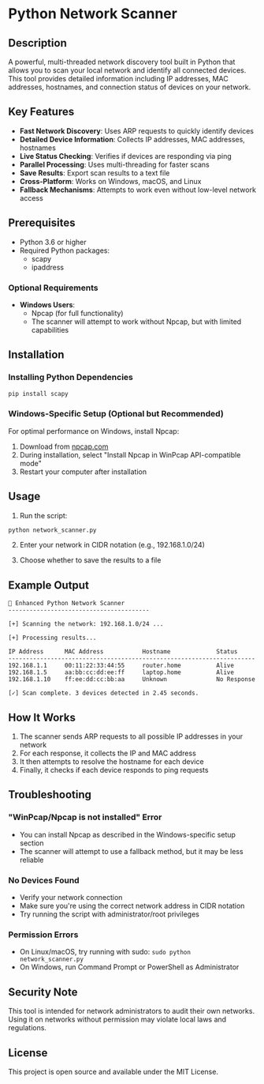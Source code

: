 # Python Network Scanner

## Description
A powerful, multi-threaded network discovery tool built in Python that allows you to scan your local network and identify all connected devices. This tool provides detailed information including IP addresses, MAC addresses, hostnames, and connection status of devices on your network.

## Key Features
- **Fast Network Discovery**: Uses ARP requests to quickly identify devices
- **Detailed Device Information**: Collects IP addresses, MAC addresses, hostnames
- **Live Status Checking**: Verifies if devices are responding via ping
- **Parallel Processing**: Uses multi-threading for faster scans
- **Save Results**: Export scan results to a text file
- **Cross-Platform**: Works on Windows, macOS, and Linux
- **Fallback Mechanisms**: Attempts to work even without low-level network access 

## Prerequisites
- Python 3.6 or higher
- Required Python packages:
  - scapy
  - ipaddress

### Optional Requirements
- **Windows Users**: 
  - Npcap (for full functionality)
  - The scanner will attempt to work without Npcap, but with limited capabilities

## Installation

### Installing Python Dependencies
```bash
pip install scapy
```

### Windows-Specific Setup (Optional but Recommended)
For optimal performance on Windows, install Npcap:
1. Download from [npcap.com](https://npcap.com/#download)
2. During installation, select "Install Npcap in WinPcap API-compatible mode"
3. Restart your computer after installation

## Usage

1. Run the script:
```bash
python network_scanner.py
```

2. Enter your network in CIDR notation (e.g., 192.168.1.0/24)

3. Choose whether to save the results to a file

## Example Output
```
🔐 Enhanced Python Network Scanner
----------------------------------------

[+] Scanning the network: 192.168.1.0/24 ...

[+] Processing results...

IP Address      MAC Address           Hostname             Status     
----------------------------------------------------------------------
192.168.1.1     00:11:22:33:44:55     router.home          Alive      
192.168.1.5     aa:bb:cc:dd:ee:ff     laptop.home          Alive      
192.168.1.10    ff:ee:dd:cc:bb:aa     Unknown              No Response

[✓] Scan complete. 3 devices detected in 2.45 seconds.
```

## How It Works
1. The scanner sends ARP requests to all possible IP addresses in your network
2. For each response, it collects the IP and MAC address
3. It then attempts to resolve the hostname for each device
4. Finally, it checks if each device responds to ping requests

## Troubleshooting

### "WinPcap/Npcap is not installed" Error
- You can install Npcap as described in the Windows-specific setup section
- The scanner will attempt to use a fallback method, but it may be less reliable

### No Devices Found
- Verify your network connection
- Make sure you're using the correct network address in CIDR notation
- Try running the script with administrator/root privileges

### Permission Errors
- On Linux/macOS, try running with sudo: `sudo python network_scanner.py`
- On Windows, run Command Prompt or PowerShell as Administrator

## Security Note
This tool is intended for network administrators to audit their own networks. Using it on networks without permission may violate local laws and regulations.

## License
This project is open source and available under the MIT License.